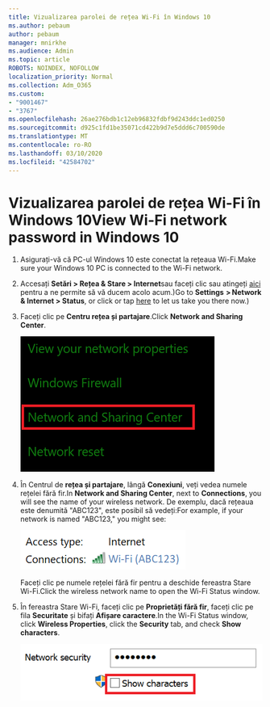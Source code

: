 ```yaml
---
title: Vizualizarea parolei de rețea Wi-Fi în Windows 10
ms.author: pebaum
author: pebaum
manager: mnirkhe
ms.audience: Admin
ms.topic: article
ROBOTS: NOINDEX, NOFOLLOW
localization_priority: Normal
ms.collection: Adm_O365
ms.custom:
- "9001467"
- "3767"
ms.openlocfilehash: 26ae276bdb1c12eb96832fdbf9d243ddc1ed0250
ms.sourcegitcommit: d925c1fd1be35071cd422b9d7e5ddd6c700590de
ms.translationtype: MT
ms.contentlocale: ro-RO
ms.lasthandoff: 03/10/2020
ms.locfileid: "42584702"
---
```

# <a name="view-wi-fi-network-password-in-windows-10"></a><span data-ttu-id="75bd1-102">Vizualizarea parolei de rețea Wi-Fi în Windows 10</span><span class="sxs-lookup"><span data-stu-id="75bd1-102">View Wi-Fi network password in Windows 10</span></span>

1. <span data-ttu-id="75bd1-103">Asigurați-vă că PC-ul Windows 10 este conectat la rețeaua Wi-Fi.</span><span class="sxs-lookup"><span data-stu-id="75bd1-103">Make sure your Windows 10 PC is connected to the Wi-Fi network.</span></span>

2. <span data-ttu-id="75bd1-104">Accesați **Setări > Rețea & Stare > Internet**sau faceți clic sau atingeți [aici](ms-settings:network?activationSource=GetHelp) pentru a ne permite să vă ducem acolo acum.)</span><span class="sxs-lookup"><span data-stu-id="75bd1-104">Go to **Settings  > Network & Internet  > Status**, or click or tap [here](ms-settings:network?activationSource=GetHelp) to let us take you there now.)</span></span>

3. <span data-ttu-id="75bd1-105">Faceți clic pe **Centru rețea și partajare**.</span><span class="sxs-lookup"><span data-stu-id="75bd1-105">Click **Network and Sharing Center**.</span></span>

    ![centrul de rețea și partajare.](media/network-sharing-center.png)

4. <span data-ttu-id="75bd1-107">În Centrul de **rețea și partajare**, lângă **Conexiuni**, veți vedea numele rețelei fără fir.</span><span class="sxs-lookup"><span data-stu-id="75bd1-107">In **Network and Sharing Center**, next to **Connections**, you will see the name of your wireless network.</span></span> <span data-ttu-id="75bd1-108">De exemplu, dacă rețeaua este denumită "ABC123", este posibil să vedeți:</span><span class="sxs-lookup"><span data-stu-id="75bd1-108">For example, if your network is named "ABC123," you might see:</span></span>

    ![Conexiuni de rețea.](media/network-connections.png)

    <span data-ttu-id="75bd1-110">Faceți clic pe numele rețelei fără fir pentru a deschide fereastra Stare Wi-Fi.</span><span class="sxs-lookup"><span data-stu-id="75bd1-110">Click the wireless network name to open the Wi-Fi Status window.</span></span> 

5. <span data-ttu-id="75bd1-111">În fereastra Stare Wi-Fi, faceți clic pe **Proprietăți fără fir**, faceți clic pe fila **Securitate** și bifați **Afișare caractere**.</span><span class="sxs-lookup"><span data-stu-id="75bd1-111">In the Wi-Fi Status window, click **Wireless Properties**, click the **Security** tab, and check **Show characters**.</span></span>

    ![Afișați caracterele parolei Wi-Fi.](media/show-password-characters.png)

